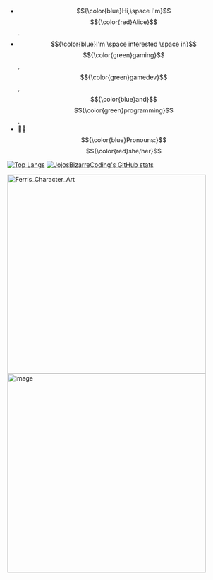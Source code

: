 - $${\color{blue}Hi,\space I'm}$$ $${\color{red}Alice}$$.
- $${\color{blue}I'm \space interested \space in}$$ $${\color{green}gaming}$$, $${\color{green}gamedev}$$, $${\color{blue}and}$$ $${\color{green}programming}$$.
- 🏳️‍⚧️ $${\color{blue}Pronouns:}$$ $${\color{red}she/her}$$

[![Top Langs](https://github-readme-stats-ashy-seven.vercel.app/api/top-langs?username=JojosBizarreCoding&theme=synthwave&count_private=true)](https://github.com/anuraghazra/github-readme-stats)
[![JojosBizarreCoding's GitHub stats](https://github-readme-stats-ashy-seven.vercel.app/api?username=JojosBizarreCoding&show_icons=true&theme=synthwave&count_private=true&include_all_commits=true)](https://github.com/anuraghazra/github-readme-stats)

<img height="450px" alt="Ferris_Character_Art" src="https://github.com/user-attachments/assets/c0262f57-2bba-424a-803b-e0af6e9afaff" />
<img height="450px" alt="image" src="https://github.com/user-attachments/assets/fdeb138f-05b2-4f83-8674-2a4e18884d6a" />

